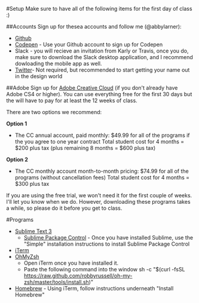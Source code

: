 #Setup
Make sure to have all of the following items for the first day of class :)

##Accounts
Sign up for thesea accounts and follow me (@abbylarner):

- [Github](http://github.com)
- [Codepen](http://codepen.io/) - Use your Github account to sign up for Codepen
- Slack - you will recieve an invitation from Karly or Travis, once you do, make sure to download the Slack desktop application, and I recommend dowloading the mobile app as well.
- [Twitter](http://twitter.com)- Not required, but recommended to start getting your name out in the design world

##Adobe
Sign up for [Adobe Creative Cloud](https://creative.adobe.com/plans) (if you don't already have Adobe CS4 or higher). You can use everything free for the first 30 days but the will have to pay for at least the 12 weeks of class. 

There are two options we recommend:

**Option 1**
- The CC annual account, paid monthly: $49.99 for all of the programs if the you agree to one year contract Total student cost for 4 months = $200 plus tax (plus remaining 8 months = $600 plus tax)

**Option 2**
- The CC monthly account month-to-month pricing: $74.99 for all of the programs (without cancellation fees) Total student cost for 4 months = $300 plus tax

If you are using the free trial, we won't need it for the first couple of weeks.  I'll let you know when we do.  However, downloading these programs takes a while, so please do it before you get to class.

#Programs

- [Sublime Text 3](https://www.sublimetext.com/3)
    + [Sublime Package Control](https://packagecontrol.io/installation) - Once you have installed Sublime, use the "Simple" installation instructions to install Sublime Package Control
- [iTerm](https://www.iterm2.com/)
- [OhMyZsh](https://github.com/robbyrussell/oh-my-zsh) 
    + Open iTerm once you have installed it.
    + Paste the following command into the window 
        sh -c "$(curl -fsSL https://raw.github.com/robbyrussell/oh-my-zsh/master/tools/install.sh)"
- [Homebrew](http://brew.sh/) - Using iTerm, follow instructions underneath "Install Homebrew"
